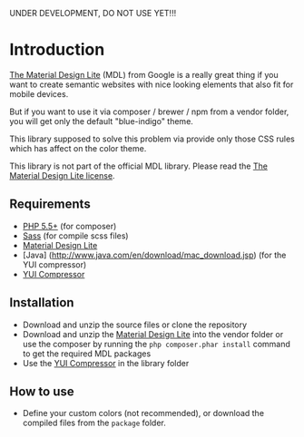 UNDER DEVELOPMENT, DO NOT USE YET!!!

# Introduction
[The Material Design Lite](https://github.com/google/material-design-lite) (MDL) from Google is a really great thing if
you want to create semantic websites with nice looking elements that also fit for mobile devices.

But if you want to use it via composer / brewer / npm from a vendor folder, you will get only the default "blue-indigo" theme.
 
This library supposed to solve this problem via provide only those CSS rules which has affect on the color theme.

This library is not part of the official MDL library.
Please read the [The Material Design Lite license](LICENSE-MDL).

Requirements
------------

- [PHP 5.5+](http://php.net/downloads.php) (for composer)
- [Sass](http://sass-lang.com/install) (for compile scss files)
- [Material Design Lite](https://github.com/google/material-design-lite)
- [Java] (http://www.java.com/en/download/mac_download.jsp) (for the YUI compressor)
- [YUI Compressor](http://yui.github.io/yuicompressor/)

Installation
------------

- Download and unzip the source files or clone the repository
- Download and unzip the [Material Design Lite](https://github.com/google/material-design-lite) into the vendor folder or use the composer by running the `php composer.phar install` command to get the required MDL packages
- Use the [YUI Compressor](http://yui.github.io/yuicompressor/) in the library folder

How to use
----------
- Define your custom colors (not recommended), or download the compiled files from the `package` folder.



